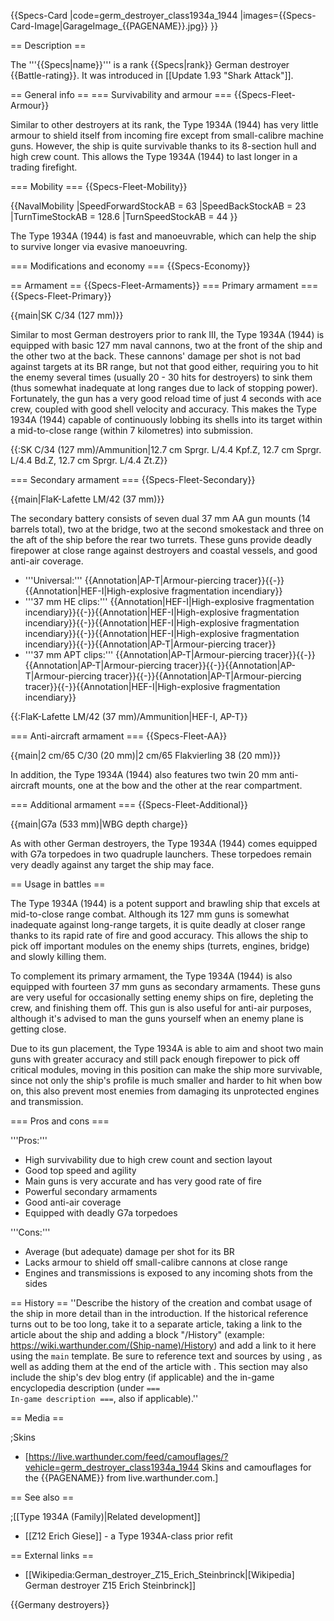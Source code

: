 {{Specs-Card
|code=germ_destroyer_class1934a_1944
|images={{Specs-Card-Image|GarageImage_{{PAGENAME}}.jpg}}
}}

== Description ==
<!-- ''In the first part of the description, cover the history of the ship's creation and military application. In the second part, tell the reader about using this ship in the game. Add a screenshot: if a beginner player has a hard time remembering vehicles by name, a picture will help them identify the ship in question.'' -->
The '''{{Specs|name}}''' is a rank {{Specs|rank}} German destroyer {{Battle-rating}}. It was introduced in [[Update 1.93 "Shark Attack"]].

== General info ==
=== Survivability and armour ===
{{Specs-Fleet-Armour}}
<!-- ''Talk about the vehicle's armour. Note the most well-defended and most vulnerable zones, e.g. the ammo magazine. Evaluate the composition of components and assemblies responsible for movement and manoeuvrability. Evaluate the survivability of the primary and secondary armaments separately. Don't forget to mention the size of the crew, which plays an important role in fleet mechanics. Save tips on preserving survivability for the "Usage in battles" section. If necessary, use a graphical template to show the most well-protected or most vulnerable points in the armour.'' -->
Similar to other destroyers at its rank, the Type 1934A (1944) has very little armour to shield itself from incoming fire except from small-calibre machine guns. However, the ship is quite survivable thanks to its 8-section hull and high crew count. This allows the Type 1934A (1944) to last longer in a trading firefight.

=== Mobility ===
{{Specs-Fleet-Mobility}}
<!-- ''Write about the ship's mobility. Evaluate its power and manoeuvrability, rudder rerouting speed, stopping speed at full tilt, with its maximum forward and reverse speed.'' -->

{{NavalMobility
|SpeedForwardStockAB = 63
|SpeedBackStockAB = 23
|TurnTimeStockAB = 128.6
|TurnSpeedStockAB = 44
}}

The Type 1934A (1944) is fast and manoeuvrable, which can help the ship to survive longer via evasive manoeuvring.

=== Modifications and economy ===
{{Specs-Economy}}

== Armament ==
{{Specs-Fleet-Armaments}}
=== Primary armament ===
{{Specs-Fleet-Primary}}
<!-- ''Provide information about the characteristics of the primary armament. Evaluate their efficacy in battle based on their reload speed, ballistics and the capacity of their shells. Add a link to the main article about the weapon: <code><nowiki>{{main|Weapon name (calibre)}}</nowiki></code>. Broadly describe the ammunition available for the primary armament, and provide recommendations on how to use it and which ammunition to choose.'' -->
{{main|SK C/34 (127 mm)}}

Similar to most German destroyers prior to rank III, the Type 1934A (1944) is equipped with basic 127 mm naval cannons, two at the front of the ship and the other two at the back. These cannons' damage per shot is not bad against targets at its BR range, but not that good either, requiring you to hit the enemy several times (usually 20 - 30 hits for destroyers) to sink them (thus somewhat inadequate at long ranges due to lack of stopping power). Fortunately, the gun has a very good reload time of just 4 seconds with ace crew, coupled with good shell velocity and accuracy. This makes the Type 1934A (1944) capable of continuously lobbing its shells into its target within a mid-to-close range (within 7 kilometres) into submission.

{{:SK C/34 (127 mm)/Ammunition|12.7 cm Sprgr. L/4.4 Kpf.Z, 12.7 cm Sprgr. L/4.4 Bd.Z, 12.7 cm Sprgr. L/4.4 Zt.Z}}

=== Secondary armament ===
{{Specs-Fleet-Secondary}}
<!-- ''Some ships are fitted with weapons of various calibres. Secondary armaments are defined as weapons chosen with the control <code>Select secondary weapon</code>. Evaluate the secondary armaments and give advice on how to use them. Describe the ammunition available for the secondary armament. Provide recommendations on how to use them and which ammunition to choose. Remember that any anti-air armament, even heavy calibre weapons, belong in the next section. If there is no secondary armament, remove this section.'' -->
{{main|FlaK-Lafette LM/42 (37 mm)}}

The secondary battery consists of seven dual 37 mm AA gun mounts (14 barrels total), two at the bridge, two at the second smokestack and three on the aft of the ship before the rear two turrets. These guns provide deadly firepower at close range against destroyers and coastal vessels, and good anti-air coverage.

* '''Universal:''' {{Annotation|AP-T|Armour-piercing tracer}}{{-}}{{Annotation|HEF-I|High-explosive fragmentation incendiary}}
* '''37 mm HE clips:''' {{Annotation|HEF-I|High-explosive fragmentation incendiary}}{{-}}{{Annotation|HEF-I|High-explosive fragmentation incendiary}}{{-}}{{Annotation|HEF-I|High-explosive fragmentation incendiary}}{{-}}{{Annotation|HEF-I|High-explosive fragmentation incendiary}}{{-}}{{Annotation|AP-T|Armour-piercing tracer}}
* '''37 mm APT clips:''' {{Annotation|AP-T|Armour-piercing tracer}}{{-}}{{Annotation|AP-T|Armour-piercing tracer}}{{-}}{{Annotation|AP-T|Armour-piercing tracer}}{{-}}{{Annotation|AP-T|Armour-piercing tracer}}{{-}}{{Annotation|HEF-I|High-explosive fragmentation incendiary}}

{{:FlaK-Lafette LM/42 (37 mm)/Ammunition|HEF-I, AP-T}}

=== Anti-aircraft armament ===
{{Specs-Fleet-AA}}
<!-- ''An important part of the ship's armament responsible for air defence. Anti-aircraft armament is defined by the weapon chosen with the control <code>Select anti-aircraft weapons</code>. Talk about the ship's anti-air cannons and machine guns, the number of guns and their positions, their effective range, and about their overall effectiveness – including against surface targets. If there are no anti-aircraft armaments, remove this section.'' -->
{{main|2 cm/65 C/30 (20 mm)|2 cm/65 Flakvierling 38 (20 mm)}}

In addition, the Type 1934A (1944) also features two twin 20 mm anti-aircraft mounts, one at the bow and the other at the rear compartment.

=== Additional armament ===
{{Specs-Fleet-Additional}}
<!-- ''Describe the available additional armaments of the ship: depth charges, mines, torpedoes. Talk about their positions, available ammunition and launch features such as dead zones of torpedoes. If there is no additional armament, remove this section.'' -->
{{main|G7a (533 mm)|WBG depth charge}}

As with other German destroyers, the Type 1934A (1944) comes equipped with G7a torpedoes in two quadruple launchers. These torpedoes remain very deadly against any target the ship may face.

== Usage in battles ==
<!-- ''Describe the technique of using this ship, the characteristics of her use in a team and tips on strategy. Abstain from writing an entire guide – don't try to provide a single point of view, but give the reader food for thought. Talk about the most dangerous opponents for this vehicle and provide recommendations on fighting them. If necessary, note the specifics of playing with this vehicle in various modes (AB, RB, SB).'' -->
The Type 1934A (1944) is a potent support and brawling ship that excels at mid-to-close range combat. Although its 127 mm guns is somewhat inadequate against long-range targets, it is quite deadly at closer range thanks to its rapid rate of fire and good accuracy. This allows the ship to pick off important modules on the enemy ships (turrets, engines, bridge) and slowly killing them.

To complement its primary armament, the Type 1934A (1944) is also equipped with fourteen 37 mm guns as secondary armaments. These guns are very useful for occasionally setting enemy ships on fire, depleting the crew, and finishing them off. This gun is also useful for anti-air purposes, although it's advised to man the guns yourself when an enemy plane is getting close.

Due to its gun placement, the Type 1934A is able to aim and shoot two main guns with greater accuracy and still pack enough firepower to pick off critical modules, moving in this position can make the ship more survivable, since not only the ship's profile is much smaller and harder to hit when bow on, this also prevent most enemies from damaging its unprotected engines and transmission.

=== Pros and cons ===
<!-- ''Summarise and briefly evaluate the vehicle in terms of its characteristics and combat effectiveness. Mark its pros and cons in the bulleted list. Try not to use more than 6 points for each of the characteristics. Avoid using categorical definitions such as "bad", "good" and the like - use substitutions with softer forms such as "inadequate" and "effective".'' -->

'''Pros:'''

* High survivability due to high crew count and section layout
* Good top speed and agility
* Main guns is very accurate and has very good rate of fire
* Powerful secondary armaments
* Good anti-air coverage
* Equipped with deadly G7a torpedoes

'''Cons:'''

* Average (but adequate) damage per shot for its BR
* Lacks armour to shield off small-calibre cannons at close range
* Engines and transmissions is exposed to any incoming shots from the sides

== History ==
''Describe the history of the creation and combat usage of the ship in more detail than in the introduction. If the historical reference turns out to be too long, take it to a separate article, taking a link to the article about the ship and adding a block "/History" (example: <nowiki>https://wiki.warthunder.com/(Ship-name)/History</nowiki>) and add a link to it here using the <code>main</code> template. Be sure to reference text and sources by using <code><nowiki><ref></ref></nowiki></code>, as well as adding them at the end of the article with <code><nowiki><references /></nowiki></code>. This section may also include the ship's dev blog entry (if applicable) and the in-game encyclopedia description (under <code><nowiki>=== In-game description ===</nowiki></code>, also if applicable).''

== Media ==
<!-- ''Excellent additions to the article would be video guides, screenshots from the game, and photos.'' -->

;Skins

* [https://live.warthunder.com/feed/camouflages/?vehicle=germ_destroyer_class1934a_1944 Skins and camouflages for the {{PAGENAME}} from live.warthunder.com.]

== See also ==
<!-- ''Links to articles on the War Thunder Wiki that you think will be useful for the reader, for example:''
* ''reference to the series of the ship;''
* ''links to approximate analogues of other nations and research trees.'' -->

;[[Type 1934A (Family)|Related development]]

* [[Z12 Erich Giese]] - a Type 1934A-class prior refit

== External links ==
<!-- ''Paste links to sources and external resources, such as:''
* ''topic on the official game forum;''
* ''other literature.'' -->

* [[Wikipedia:German_destroyer_Z15_Erich_Steinbrinck|[Wikipedia] German destroyer Z15 Erich Steinbrinck]]

{{Germany destroyers}}